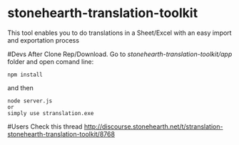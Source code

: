 stonehearth-translation-toolkit
===============================
This tool enables you to do translations in a Sheet/Excel with an easy import and exportation process

#Devs
After Clone Rep/Download. Go to *stonehearth-translation-toolkit/app* folder and open comand line:
```
npm install 
```
and then 
```
node server.js
or
simply use stranslation.exe
```
#Users
Check this thread http://discourse.stonehearth.net/t/stranslation-stonehearth-translation-toolkit/8768
